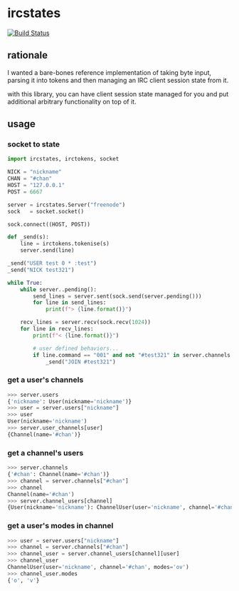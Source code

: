 # ircstates

[![Build Status](https://travis-ci.org/jesopo/ircstates.svg?branch=master)](https://travis-ci.org/jesopo/ircstates)

## rationale

I wanted a bare-bones reference implementation of taking byte input, parsing it
into tokens and then managing an IRC client session state from it.

with this library, you can have client session state managed for you and put
additional arbitrary functionality on top of it.


## usage

### socket to state
```python
import ircstates, irctokens, socket

NICK = "nickname"
CHAN = "#chan"
HOST = "127.0.0.1"
POST = 6667

server = ircstates.Server("freenode")
sock   = socket.socket()

sock.connect((HOST, POST))

def _send(s):
    line = irctokens.tokenise(s)
    server.send(line)

_send("USER test 0 * :test")
_send("NICK test321")

while True:
    while server..pending():
        send_lines = server.sent(sock.send(server.pending()))
        for line in send_lines:
            print(f"> {line.format()}")

    recv_lines = server.recv(sock.recv(1024))
    for line in recv_lines:
        print(f"< {line.format()}")

        # user defined behaviors...
        if line.command == "001" and not "#test321" in server.channels:
            _send("JOIN #test321")
```

### get a user's channels
```python
>>> server.users
{'nickname': User(nickname='nickname')}
>>> user = server.users["nickname"]
>>> user
User(nickname='nickname')
>>> server.user_channels[user]
{Channel(name='#chan')}
```

### get a channel's users
```python
>>> server.channels
{'#chan': Channel(name='#chan')}
>>> channel = server.channels["#chan"]
>>> channel
Channel(name='#chan')
>>> server.channel_users[channel]
{User(nickname='nickname'): ChannelUser(user='nickname', channel='#chan')}
```

### get a user's modes in channel
```python
>>> user = server.users["nickname"]
>>> channel = server.channels["#chan"]
>>> channel_user = server.channel_users[channel][user]
>>> channel_user
ChannelUser(user='nickname', channel='#chan', modes='ov')
>>> channel_user.modes
{'o', 'v'}
```
